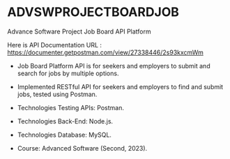 # ADVSWPROJECTBOARDJOB
Advance Software Project Job Board API Platform

Here is  API Documentation URL : https://documenter.getpostman.com/view/27338446/2s93kxcmWm

- Job Board Platform API is for seekers and employers to submit and search for jobs by multiple options.
 
- Implemented RESTful API for seekers and employers to find and submit jobs, tested using Postman.
 
- Technologies Testing APIs: Postman.
  
- Technologies Back-End: Node.js.
  
- Technologies Database: MySQL.
  
- Course: Advanced Software (Second, 2023).
  

